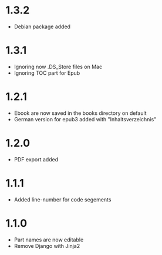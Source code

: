 # 1.3.2
- Debian package added

# 1.3.1
- Ignoring now .DS_Store files on Mac
- Ignoring TOC part for Epub

# 1.2.1
- Ebook are now saved in the books directory on default
- German version for epub3 added with "Inhaltsverzeichnis"
  
# 1.2.0
- PDF export added

# 1.1.1
- Added line-number for code segements

# 1.1.0
- Part names are now editable
- Remove Django with Jinja2
